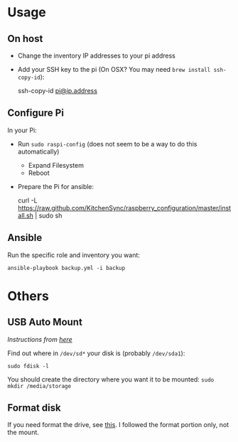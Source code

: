 # Usage

## On host

- Change the inventory IP addresses to your pi address
- Add your SSH key to the pi (On OSX? You may need `brew install ssh-copy-id`):

    ssh-copy-id pi@ip.address

## Configure Pi

In your Pi:

- Run `sudo raspi-config` (does not seem to be a way to do this automatically)
  - Expand Filesystem
  - Reboot
- Prepare the Pi for ansible:

    curl -L https://raw.github.com/KitchenSync/raspberry_configuration/master/install.sh | sudo sh

## Ansible

Run the specific role and inventory you want:

    ansible-playbook backup.yml -i backup

# Others

## USB Auto Mount

_Instructions from [here](http://kwilson.me.uk/blog/force-your-raspberry-pi-to-mount-an-external-usb-drive-every-time-it-starts-up/)_

Find out where in `/dev/sd*` your disk is (probably `/dev/sda1`):

    sudo fdisk -l

You should create the directory where you want it to be mounted: `sudo mkdir /media/storage`

## Format disk

If you need format the drive, see [this](http://www.ehow.com/how_5853059_format-linux-disk.html). I followed the format portion only, not the mount.
